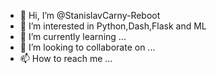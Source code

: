 - 👋 Hi, I’m @StanislavCarny-Reboot
- 👀 I’m interested in Python,Dash,Flask and ML
- 🌱 I’m currently learning ...
- 💞️ I’m looking to collaborate on ...
- 📫 How to reach me ...

<!---
StanislavCarny-Reboot/StanislavCarny-Reboot is a ✨ special ✨ repository because its `README.md` (this file) appears on your GitHub profile.
You can click the Preview link to take a look at your changes.
--->
